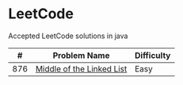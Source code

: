 # LeetCode

Accepted LeetCode solutions in java

| # | Problem Name | Difficulty |
| --- | --- | --- |
| 876 | [Middle of the Linked List](/src/MiddleOfTheLinkedList.java) | Easy |
